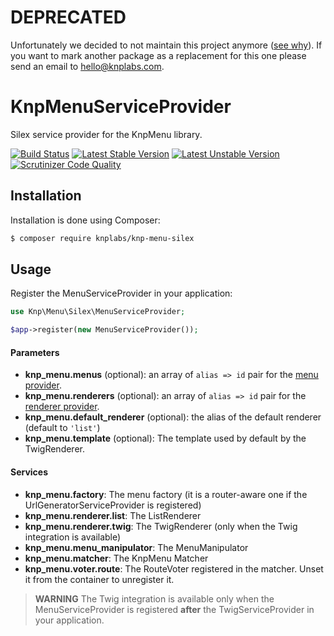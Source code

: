 # DEPRECATED
Unfortunately we decided to not maintain this project anymore ([see why](https://knplabs.com/en/blog/news-for-our-foss-projects-maintenance)).
If you want to mark another package as a replacement for this one please send an email to [hello@knplabs.com](mailto:hello@knplabs.com).

# KnpMenuServiceProvider

Silex service provider for the KnpMenu library.

[![Build Status](https://travis-ci.org/KnpLabs/KnpMenuServiceProvider.svg)](http://travis-ci.org/KnpLabs/KnpMenuServiceProvider)
[![Latest Stable Version](https://poser.pugx.org/knplabs/knp-menu-silex/v/stable.svg)](https://packagist.org/packages/knplabs/knp-menu-silex)
[![Latest Unstable Version](https://poser.pugx.org/knplabs/knp-menu-silex/v/unstable.svg)](https://packagist.org/packages/knplabs/knp-menu-silex)
[![Scrutinizer Code Quality](https://scrutinizer-ci.com/g/KnpLabs/KnpMenuServiceProvider/badges/quality-score.png?b=master)](https://scrutinizer-ci.com/g/KnpLabs/KnpMenuServiceProvider/?branch=master)

## Installation

Installation is done using Composer:

```bash
$ composer require knplabs/knp-menu-silex
```

## Usage

Register the MenuServiceProvider in your application:

```php
use Knp\Menu\Silex\MenuServiceProvider;

$app->register(new MenuServiceProvider());
```

#### Parameters

* **knp_menu.menus** (optional): an array of ``alias => id`` pair for the
  [menu provider](02-Twig-Integration.markdown#menu-provider).
* **knp_menu.renderers** (optional): an array of ``alias => id`` pair for
  the [renderer provider](02-Twig-Integration.markdown#renderer-provider).
* **knp_menu.default_renderer** (optional): the alias of the default renderer (default to `'list'`)
* **knp_menu.template** (optional): The template used by default by the TwigRenderer.

#### Services

* **knp_menu.factory**: The menu factory (it is a router-aware one if the
  UrlGeneratorServiceProvider is registered)
* **knp_menu.renderer.list**: The ListRenderer
* **knp_menu.renderer.twig**: The TwigRenderer (only when the Twig integration is available)
* **knp_menu.menu_manipulator**: The MenuManipulator
* **knp_menu.matcher**: The KnpMenu Matcher
* **knp_menu.voter.route**: The RouteVoter registered in the matcher. Unset it from the container to unregister it.

> **WARNING**
> The Twig integration is available only when the MenuServiceProvider is registered
> **after** the TwigServiceProvider in your application.
